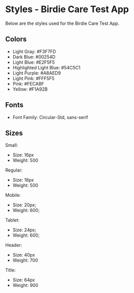 # Styles - Birdie Care Test App

Below are the styles used for the Birdie Care Test App.

## Colors

- Light Gray: #F3F7FD
- Dark Blue: #00254D
- Light Blue: #E2F5F5
- Highlighted Light Blue: #54C5C1
- Light Purple: #A8AED9
- Light Pink: #FFF5F5
- Pink: #FECABF
- Yellow: #F1A92B

## Fonts

- Font Family: Circular-Std, sans-serif

## Sizes

Small: 
- Size: 16px
- Weight: 500

Regular: 
- Size: 18px
- Weight: 500

Mobile:
- Size: 20px;
- Weight: 600;

Tablet:
- Size: 24px;
- Weight: 600;

Header:
- Size: 40px
- Weight: 700

Title:
- Size: 64px
- Weight: 900

